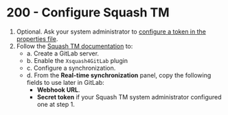 # 200 - Configure Squash TM

1. Optional. Ask your system administrator to [configure a token in the properties file](https://tm-en.doc.squashtest.com/latest/install-guide/install-plugins/configure-plugins-third-party-tools.html#gitlab-integration-token).
2. Follow the [Squash TM documentation](https://tm-en.doc.squashtest.com/latest/admin-guide/configure-xsquash4gitlab/configure-xsquash4gitlab.html) to:
   - a. Create a GitLab server.
   - b. Enable the ```Xsquash4GitLab``` plugin
   - c. Configure a synchronization.
   - d. From the **Real-time synchronization** panel, copy the following fields to use later in GitLab:
       - **Webhook URL**.
       - **Secret token** if your Squash TM system administrator configured one at step 1.
